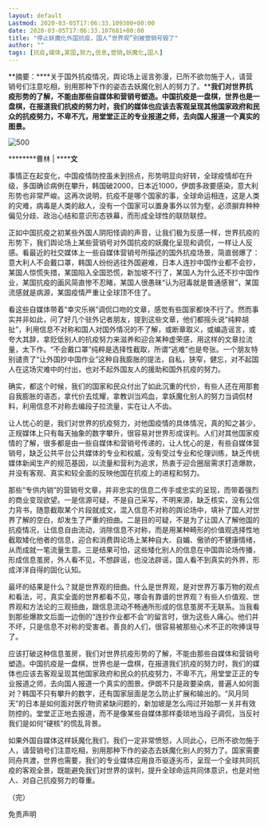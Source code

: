 ```yaml
---
layout: default
Lastmod: 2020-03-05T17:06:33.109300+00:00
date: 2020-03-05T17:06:33.107681+00:00
title: "停止妖魔化外国抗疫，国人“世界观”别被营销号毁了"
author: ""
tags: [抗疫,媒体,某国,努力,信息,营销,妖魔化,国人]
---
```


**摘要：****关于国外抗疫情况，舆论场上谣言弥漫，已所不欲勿施于人，请营销号们注意吃相，别用那种下作的姿态去妖魔化别人的努力了。****我们对世界抗疫形势的了解，不能由那些自媒体和营销号塑造。中国抗疫是一盘棋，世界也是一盘棋，在报道我们抗疫的努力时，我们的媒体也应该去客观呈现其他国家政府和民众的抗疫努力，不卑不亢，用堂堂正正的专业报道之师，去向国人报道一个真实的图景。**

![500](https://i.guancha.cn/bbs/2020/02/29/20200229220701926?imageView2/2/w/500/format/jpg)

********曹林 | ************文********

事情正在起变化，中国疫情防控虽未到拐点，形势明显向好转，全球疫情却在升级，多国确诊病例在攀升，韩国破2000，日本近1000，伊朗多政要感染，意大利形势也非常严峻。这再次说明，抗疫不是哪个国家的事，全球命运相连，这是人类的灾难，病毒是人类的敌人，没有一个国家可以置身事外以邻为壑，必须摒弃种种偏见分歧、政治心结和意识形态铁幕，而形成全球性的联防联控。

正如中国抗疫之初某些外国人阴阳怪调的声音，让我们极为反感一样，世界抗疫的形势下，我们舆论场上某些营销号对外国抗疫的妖魔化呈现和调侃，一样让人反感。看最近的社交媒体上一些自媒体营销号所描述的国外抗疫场景，简直弱爆了：意大利人不会戴口罩，韩国人纷纷逃往外国避难，日本人连抄中国作业都不会抄，某国人惊慌失措，某国陷入全国恐慌，新加坡不行了，某国人为什么还不抄中国作业，某国抗疫的画风简直惨不忍睹，某国人很愚昧“认为冠毒就是普通感冒”，某国流感就是病源，某国疫情严重让全球顶不住了。

看这些自媒体带着“幸灾乐祸”调侃口吻的文章，感觉有些国家都快不行了。然而事实并非如此，问了好几个驻外记者朋友，提到这些文章，他们都摇头说“纯粹胡扯”，利用信息不对称和国人对国外情况的不了解，或断章取义，或编造谣言，或夸大其辞，拿贬低别人的抗疫努力来滋养和迎合某种虚荣感，用这样的文章拉流量，太下作。“不会戴口罩”纯粹是选择性截取，所谓“逃难”也是夸张。一个朋友特别谴责了“让外国抄中国作业”这种自我膨胀的提法，自私，狭窄，健忘，对不起国人在这场灾难中的付出，也对不起外国友人的援助和国外抗疫的努力。

确实，都这个时候，我们的国家和民众付出了如此沉重的代价，有些人还在用那套自我膨胀的语态，拿代价去炫耀，拿教训当鸡血，拿妖魔化别人的努力当调侃材料，利用信息不对称去编段子拉流量，实在让人不齿。

让人忧心的是，我们对世界的抗疫努力，对他国疫情的具体情况，真的知之甚少，正规媒体上只有每天抽象的数字攀升，很容易对世界形成误判。人们对其他国家疫情的了解，很多都是由一些自媒体和营销号传递的，让人忧心的是，有些自媒体营销号，缺乏公共平台公共媒体的专业和权威，没有受过专业和伦理训练，缺乏传统媒体新闻生产的规范基因，以流量和营利为追求，热衷于迎合圈层需求打造爆款，并没有客观、真实和较全面的反映他国在抗疫上的进程和努力。

那些“专供内销”的营销号文章，并非忠实的信息二传手或忠实的呈现，而带着强烈的商业变现欲望。一是信源可疑，不是自己采写，不明来源，缺乏核实，没有公信力背书，随意截取某个片段就成文，混入信息不对称的舆论场中，填补了国人对世界了解的空白，却发生了严重的扭曲。二是目的可疑，不是为了让国人了解他国的抗疫情况，让信息自由流动，消除信息不对称，而是用某种畸形的价值观选择性地截取矮化他者的信息，迎合和消费舆论场上某种自大、自媚、傲骄的不健康情绪，从而成就一笔流量生意。三是结果可怕，这些矮化别人的信息在中国舆论场传播，形成信息茧房，外人看不见，不想辟谣，也没法辟谣，国人看不到真实的外界，形成洋洋自得的固化认知。

最坏的结果是什么？就是世界观的扭曲。什么是世界观，是对世界万事万物的观点和看法，可，真实全面的世界都看不见，哪会有靠谱的世界观？有些人价值观、世界观和方法论的三观扭曲，跟信息流动不畅通所形成的信息茧房不无联系。当我看到那些爆款文后面一边倒的“连抄作业都不会”的留言时，很为这些人痛心。他们并不坏，只是信息不对称的受害者。善良的人们，很容易被那些心术不正的吹捧误导了。

应该打破这种信息茧房，我们对世界抗疫形势的了解，不能由那些自媒体和营销号塑造。中国抗疫是一盘棋，世界也是一盘棋，在报道我们抗疫的努力时，我们的媒体也应该去客观呈现其他国家政府和民众的抗疫努力，不卑不亢，用堂堂正正的专业报道之师，去向国人报道一个真实的图景。伊朗不只是政要染病，普遍人如何面对？韩国不只有攀升的数字，还有国家层面是怎么防止扩展和输出的。“风月同天”的日本是如何面对医疗物资紧缺问题的，新加坡是怎么闯过开始那一关并有效防控的。堂堂正正地去报道，而不是像某些自媒体那样委琐地当段子调侃，当反衬我们是如何“硬核”的慌乱背景。

如果外国自媒体这样妖魔化我们，我们一定非常愤怒，人同此心，已所不欲勿施于人，请营销号们注意吃相，别用那种下作的姿态去妖魔化别人的努力了。国家需要同舟共渡，世界也需要，我们的专业媒体应用良币驱逐劣币，呈现一个全球共同抗疫的客观全景，既能避免我们对世界的误判，提升全球命运共同体意识，也是对他人、对自己抗疫努力的尊重。

（完）

免责声明

